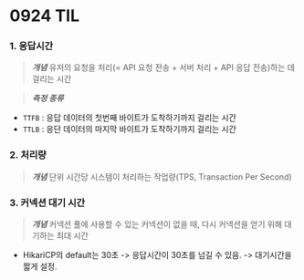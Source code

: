 # 0924 TIL

### 1. 응답시간
> ___개념___
유저의 요청을 처리(= API 요청 전송 + 서버 처리 + API 응답 전송)하는 데 걸리는 시간

> ___측정 종류___
- `TTFB` : 응답 데이터의 첫번째 바이트가 도착하기까지 걸리는 시간
- `TTLB` : 응단 데이터의 마지막 바이트가 도착하기까지 걸리는 시간

### 2. 처리량
>___개념___
단위 시간당 시스템이 처리하는 작업량(TPS, Transaction Per Second)

### 3. 커넥션 대기 시간
> ___개념___
커넥션 풀에 사용할 수 있는 커넥션이 없을 때, 다시 커넥션을 얻기 위해 대기하는 최대 시간

- HikariCP의 default는 30초
    -> 응답시간이 30초를 넘길 수 있음.
        -> 대기시간을 짧게 설정.